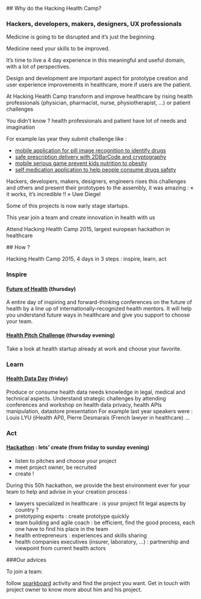 <div class="col-xs-12 col-md-6" markdown="1">
## Why do the Hacking Health Camp?

### Hackers, developers, makers, designers, UX professionals

Medicine is going to be disrupted and it’s just the beginning.

Medicine need your skills to be improved.

It’s time to live a 4 day experience in this meaningful and useful domain, with a lot of perspectives.

Design and development are important aspect for prototype creation and user experience improvements in healthcare, more if users are the patient.

At Hacking Health Camp transform and improve healthcare by rising health professionals (physician, pharmacist, nurse, physiotherapist, …) or patient challenges

You didn’t know ? health professionals and patient have lot of needs and imagination

For example las year they submit challenge like :

- [mobile application for pill image recognition to identify drugs](http://projects.digitalhealthcamp.eu/projet0/)
- [safe prescription delivery with 2DBarCode and cryptography](http://projects.digitalhealthcamp.eu/projet1/)
- [mobile serious game prevent kids nutrition to obesity](http://projects.digitalhealthcamp.eu/serious-games-sur-la-nutrition/)
- [self medication application to help people consume drugs safety](http://projects.digitalhealthcamp.eu/29-flash-med/)

Hackers, developers, makers, designers, engineers rises this challenges and others and present their prototypes to the assembly, it was amazing :
« it works, it’s incredible !! » Uwe Diegel

Some of this projects is now early stage startups.

This year join a team and create innovation in health with us

Attend Hacking Health Camp 2015, largest european hackathon in healthcare

<!--<a href="http://hhcamp.eventbrite.fr" class="btn btn-primary btn-block">
          Register now !
        </a>-->

</div>

<div class="col-xs-12 col-md-6" markdown="1">
## How ?

Hacking Health Camp 2015, 4 days in 3 steps : inspire, learn, act

### Inspire

#### [Future of Health]() (thursday)

A entire day of inspiring and forward-thinking conferences on the future of health by a line up of internationally-recognized health mentors. It will help you understand future ways in healthcare and give you support to choose your team.

#### [Health Pitch Challenge]() (thursday evening)

Take a look at health startup already at work and choose your favorite.

### Learn

#### [Health Data Day]() (friday)

Produce or consume health data needs knowledge in legal, medical and technical aspects.
Understand strategic challenges by attending conferences and workshop on health data privacy, health APIs manipulation, datastore presentation
For example last year speakers were : Louis LYU (iHealth API), Pierre Desmarais (French lawyer in healthcare) ...

### Act

#### [Hackathon]() : lets’ create (from friday to sunday evening)

- listen to pitches and choose your project
- meet project owner, be recruited
- create !

During this 50h hackathon, we provide the best environment ever for your team to help and advise in your creation process :

- lawyers specialized in healthcare : is your project fit legal aspects by country ?
- pretotyping experts : create prototype quickly
- team building and agile coach : be efficient, find the good process, each one have to find his place in the team
- health entrepreneurs : experiences and skills sharing
- health companies executives (insurer, laboratory, …) : partnership and viewpoint from current health actors

###Our advices

To join a team:

follow [sparkboard](http://hhcamp2016.sparkboard.com) activity and find the project you want. Get in touch with project owner to know more about him and his project.

<!--<a href="http://hhcamp.sparkboard.com" class="btn btn-primary btn-block">
          Join a team !
        </a>-->

</div>
